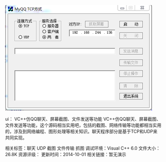 <img src="./ui.PNG" />

ui：
VC++仿QQ聊天、屏幕截图、文件发送等功能
VC++仿QQ聊天、屏幕截图、文件发送等功能，这个源码相当实用吧，包括的截图、网络传输等功能都相当实用的，涉及到网络编程、图形处理等相关知识。聊天程序部分是基于TCP和UDP来共同实现。

相关标签：聊天 UDP 截图 文件传输 抓图
调试环境：Visual C++ 6.0
文件大小：26.8K
资源评级：
更新时间：2014-10-01
相关链接：暂无演示


